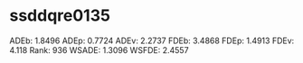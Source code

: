# ssddqre0135

ADEb: 1.8496
ADEp: 0.7724
ADEv: 2.2737
FDEb: 3.4868
FDEp: 1.4913
FDEv: 4.118
Rank: 936
WSADE: 1.3096
WSFDE: 2.4557